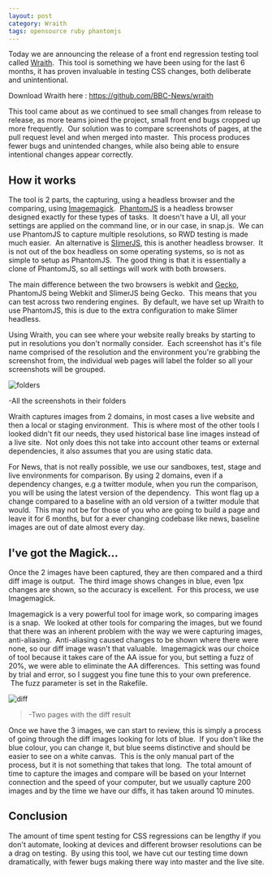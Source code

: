 ```yaml
---
layout: post
category: Wraith
tags: opensource ruby phantomjs
---
```



<p>Today we are announcing the release of a front end regression testing tool called <a href="https://github.com/BBC-News/wraith">Wraith</a>. &nbsp;This tool is something we have been using for the last 6 months, it has proven invaluable in testing CSS changes, both deliberate and unintentional.</p>
<p>Download Wraith here :&nbsp;<a href="https://github.com/BBC-News/wraith">https://github.com/BBC-News/wraith</a></p>
<p>This tool came about as we continued to see small changes from release to release, as more teams joined the project, small front end bugs cropped up more frequently. &nbsp;Our solution was to compare screenshots of pages, at the pull request level and when merged into master. &nbsp;This process produces fewer bugs and unintended changes, while also being able to ensure intentional changes appear correctly.</p>
<h2>How it works</h2>
<p>The tool is 2 parts, the capturing, using a headless browser and the comparing, using <a href="http://phantomjs.org/">Imagemagick</a>. &nbsp;<a href="http://phantomjs.org/">PhantomJS</a> is a headless browser designed exactly for these types of tasks. &nbsp;It doesn't have a UI, all your settings are applied on the command line, or in our case, in snap.js. &nbsp;We can use PhantomJS to capture multiple resolutions, so RWD testing is made much easier. &nbsp;An alternative is&nbsp;<a href="http://slimerjs.org/">SlimerJS</a>, this is another headless browser. &nbsp;It is not out of the box headless on some operating systems, so is not as simple to setup as PhantomJS. &nbsp;The good thing is that it is essentially a clone of PhantomJS, so all settings will work with both browsers. &nbsp;</p>
<p>The main difference between the two browsers is webkit and <a href="https://developer.mozilla.org/en-US/docs/Mozilla/Gecko">Gecko</a>, PhantomJS being Webkit and SlimerJS being Gecko. &nbsp;This means that you can test across two rendering engines. &nbsp;By default, we have set up Wraith to use PhantomJS, this is due to the extra configuration to make Slimer headless. &nbsp;</p>
<p>Using Wraith, you can see where your website really breaks by starting to put in resolutions you don't normally consider. &nbsp;Each screenshot has it's file name comprised of the resolution and the environment you're grabbing the screenshot from, the individual web pages will label the folder so all your screenshots will be grouped. &nbsp;</p>

<img src="http://media.tumblr.com/6cf7be1ea8c922595df53c0a58f2f52f/tumblr_inline_moafeq77KP1qz4rgp.png" class="img-responsive" alt="folders">

<p><span>-All the screenshots in their folders</span></p>
<p>Wraith captures images from 2 domains, in most cases a live website and then a local or staging environment. &nbsp;This is where most of the other tools I looked didn't fit our needs, they used historical base line images instead of a live site. &nbsp;Not only does this not take into account other teams or external dependencies, it also assumes that you are using static data. &nbsp;</p>
<p><span>For News, that is not really possible, we use our sandboxes, test, stage and live environments for comparison. By using 2 domains, even if a dependency changes, e.g a twitter module, when you run the comparison, you will be using the latest version of the dependency. &nbsp;This wont flag up a change compared to a baseline with an old version of a twitter module that would. &nbsp;This may not be for those of you who are going to build a page and leave it for 6 months, but for a ever changing codebase like news, baseline images are out of date almost every day. &nbsp;</span></p>
<h2>I've got the Magick...</h2>
<p>Once the 2 images have been captured, they are then compared and a third diff image is output. &nbsp;The third image shows changes in blue, even 1px changes are shown, so the accuracy is excellent. &nbsp;For this process, we use Imagemagick.</p>
<p>Imagemagick is a very powerful tool for image work, so comparing images is a snap. &nbsp;We looked at other tools for comparing the images, but we found that there was an inherent problem with the way we were capturing images, anti-aliasing. &nbsp;Anti-aliasing caused changes to be shown where there were none, so our diff image wasn't that valuable. &nbsp;Imagemagick was our choice of tool because it takes care of the AA issue for you, but setting a fuzz of 20%, we were able to eliminate the AA differences. &nbsp;This setting was found by trial and error, so I suggest you fine tune this to your own preference. &nbsp;The fuzz parameter is set in the Rakefile.</p>


<img src="http://media.tumblr.com/c5bf7caefde043ee7532b641c7f0e157/tumblr_inline_moaf774b5i1qz4rgp.jpg" class="img-responsive" alt="diff">
<blockquote>
  <p>-Two pages with the diff result</p>
</blockquote>
<p><span>Once we have the 3 images, we can start to review, this is simply a process of going through the diff images looking for lots of blue. &nbsp;If you don't like the blue colour, you can change it, but blue seems distinctive and should be easier to see on a white canvas. &nbsp;This is the only manual part of the process, but it is not something that takes that long. &nbsp;The total amount of time to capture the images and compare will be based on your Internet connection and the speed of your computer, but we usually capture 200 images and by the time we have our diffs, it has taken around 10 minutes. &nbsp;</span></p>
<h2>Conclusion</h2>
<p><span>The amount of time spent testing for CSS regressions can be lengthy if you don't automate, looking at devices and different browser resolutions can be a drag on testing. &nbsp;By using this tool, we have cut our testing time down dramatically, with fewer bugs making there way into master and the live site.</span></p>
